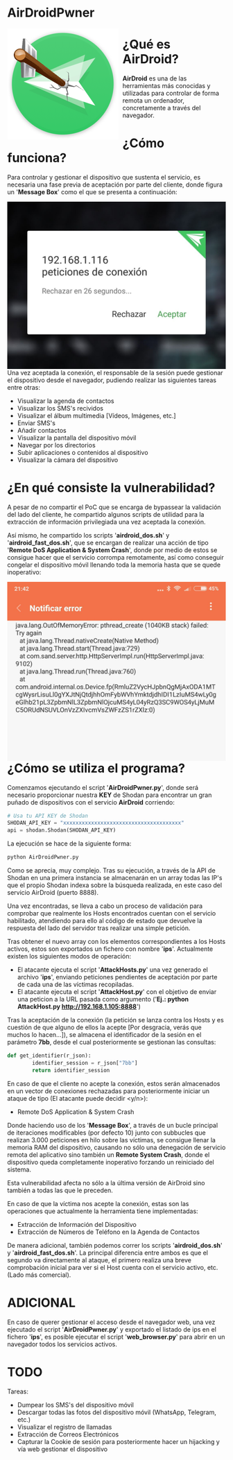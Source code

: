 # AirDroidPwner

<p align="center">
<img src="images/Logo.png"
     alt="Logo AirDroidPwn"
     style="float: left; margin-right: 10px;" />
</p>

¿Qué es AirDroid?
======

**AirDroid** es una de las herramientas más conocidas y utilizadas para controlar de forma remota un ordenador, concretamente a través del navegador.

¿Cómo funciona?
======

Para controlar y gestionar el dispositivo que sustenta el servicio, es necesaria una fase previa de aceptación por parte del cliente, donde figura un '**Message Box**' como el que se presenta a continuación:

<p align="center">
<img src="images/peticion.jpg"
     alt="Petición AirDroid"
     style="float: left; margin-right: 10px;" />
</p>

Una vez aceptada la conexión, el responsable de la sesión puede gestionar el dispositivo desde el navegador, pudiendo realizar las siguientes tareas entre otras:

* Visualizar la agenda de contactos
* Visualizar los SMS's recividos
* Visualizar el álbum multimedia [Vídeos, Imágenes, etc.]
* Enviar SMS's
* Añadir contactos
* Visualizar la pantalla del dispositivo móvil
* Navegar por los directorios
* Subir aplicaciones o contenidos al dispositivo
* Visualizar la cámara del dispositivo

¿En qué consiste la vulnerabilidad?
======

A pesar de no compartir el PoC que se encarga de bypassear la validación del lado del cliente, he compartido algunos scripts de utilidad para la extracción de información privilegiada una vez aceptada la conexión.

Así mismo, he compartido los scripts '**airdroid_dos.sh**' y '**airdroid_fast_dos.sh**', que se encargan de realizar una acción de tipo '**Remote DoS Application & System Crash**', donde por medio de estos se consigue hacer que el servicio corrompa remotamente, así como conseguir congelar el dispositivo móvil llenando toda la memoria hasta que se quede inoperativo:

<p align="center">
<img src="images/outofmemory.jpg"
     alt="Petición AirDroid"
     style="float: left; margin-right: 10px;" />
</p>

¿Cómo se utiliza el programa?
======

Comenzamos ejecutando el script '**AirDroidPwner.py**', donde será necesario proporcionar nuestra **KEY** de Shodan para encontrar un gran puñado de dispositivos con el servicio **AirDroid** corriendo:

```python
# Usa tu API KEY de Shodan
SHODAN_API_KEY = "xxxxxxxxxxxxxxxxxxxxxxxxxxxxxxxxxxxxxx"
api = shodan.Shodan(SHODAN_API_KEY)
```

La ejecución se hace de la siguiente forma:

```python
python AirDroidPwner.py
```

Como se aprecia, muy complejo. Tras su ejecución, a través de la API de Shodan en una primera instancia se almacenarán en un array todas las IP's que el propio Shodan indexa sobre la búsqueda realizada, en este caso del servicio AirDroid (puerto 8888).

Una vez encontradas, se lleva a cabo un proceso de validación para comprobar que realmente los Hosts encontrados cuentan con el servicio habilitado, atendiendo para ello al código de estado que devuelve la respuesta del lado del servidor tras realizar una simple petición.

Tras obtener el nuevo array con los elementos correspondientes a los Hosts activos, estos son exportados un fichero con nombre '**ips**'. Actualmente existen los siguientes modos de operación:

* El atacante ejecuta el script '**AttackHosts.py**' una vez generado el archivo '**ips**', enviando peticiones pendientes de aceptación por parte de cada una de las víctimas recopiladas.
* El atacante ejecuta el script '**AttackHost.py**' con el objetivo de enviar una peticion a la URL pasada como argumento ('**Ej.: python AttackHost.py http://192.168.1.105:8888**')

Tras la aceptación de la conexión (la petición se lanza contra los Hosts y es cuestión de que alguno de ellos la acepte [Por desgracia, verás que muchos lo hacen...]), se almacena el identificador de la sesión en el parámetro **7bb**, desde el cual posteriormente se gestionan las consultas:

```python
def get_identifier(r_json):
        identifier_session = r_json["7bb"]
        return identifier_session
```

En caso de que el cliente no acepte la conexión, estos serán almacenados en un vector de conexiones rechazadas para posteriormente iniciar un ataque de tipo (El atacante puede decidir <y/n>):

* Remote DoS Application & System Crash

Donde haciendo uso de los '**Message Box**', a través de un bucle principal de iteraciones modificables (por defecto 10) junto con subbucles que realizan 3.000 peticiones en hilo sobre las víctimas, se consigue llenar la memoria RAM del dispositivo, causando no sólo una denegación de servicio remota del aplicativo sino también un **Remote System Crash**, donde el dispositivo queda completamente inoperativo forzando un reiniciado del sistema. 

Esta vulnerabilidad afecta no sólo a la última versión de AirDroid sino también a todas las que le preceden.

En caso de que la víctima nos acepte la conexión, estas son las operaciones que actualmente la herramienta tiene implementadas:

* Extracción de Información del Dispositivo
* Extracción de Números de Teléfono en la Agenda de Contactos

De manera adicional, también podemos correr los scripts '**airdroid_dos.sh**' y '**airdroid_fast_dos.sh**'. La principal diferencia entre ambos es que el segundo va directamente al ataque, el primero realiza una breve comprobación inicial para ver si el Host cuenta con el servicio activo, etc. (Lado más comercial).

ADICIONAL
======

En caso de querer gestionar el acceso desde el navegador web, una vez ejecutado el script '**AirDroidPwner.py**' y exportado el listado de ips en el fichero '**ips**', es posible ejecutar el script '**web_browser.py**' para abrir en un navegador todos los servicios activos.

TODO
======

Tareas:

* Dumpear los SMS's del dispositivo móvil
* Descargar todas las fotos del dispositivo móvil (WhatsApp, Telegram, etc.)
* Visualizar el registro de llamadas
* Extracción de Correos Electrónicos
* Capturar la Cookie de sesión para posteriormente hacer un hijacking y vía web gestionar el dispositivo
